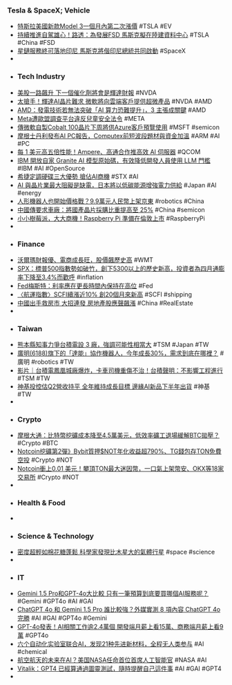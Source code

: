 ### Tesla & SpaceX; Vehicle
- [特斯拉美國新款Model 3一個月內第二次漲價](https://news.cnyes.com/news/id/5566659) #TSLA #EV
- [持續推進自駕雄心！路透：為發展FSD 馬斯克擬在陸建資料中心](https://news.cnyes.com/news/id/5566881) #TSLA #China #FSD
- [星鏈服務終可落地印尼 馬斯克將偕印尼總統共同啟動](https://tw.news.yahoo.com/星鏈服務終可落地印尼-馬斯克將偕印尼總統共同啟動-075831022.html) #SpaceX
-
- ### Tech Industry
- [美股一路飆升 下一個催化劑將會是輝達財報](https://news.cnyes.com/news/id/5567243) #NVDA
- [太搶手！輝達AI晶片難求 微軟將向雲端客戶提供超微產品](https://udn.com/news/story/6811/7971231) #NVDA #AMD
- [AMD：發電技術若無法突破「AI 算力恐難提升」，3 主張成關鍵](https://technews.tw/2024/05/17/trendforce-and-ai-server-and-ai-chip/) #AMD
- [Meta遭歐盟調查平台違反兒童安全法令](https://news.cnyes.com/news/id/5565630) #META
- [傳微軟自製Cobalt 100晶片下周將供Azure客戶預覽使用](https://www.ithome.com.tw/news/162919) #MSFT #semicon
- [摩根士丹利發布AI PC報告，Computex前短波段題材與資金加溫](https://news.cnyes.com/news/id/5567093) #ARM #AI #PC
- [每 1 美元高五倍性能！Ampere、高通合作推高效 AI 伺服器](https://technews.tw/2024/05/17/ampere-qualcomm-ai-server-chip/) #QCOM
- [IBM 開放自家 Granite AI 模型原始碼，有效降低開發人員使用 LLM 門檻](https://technews.tw/2024/05/17/ibm-open-sources-its-granite-ai-models/) #IBM #AI #OpenSource
- [希捷定調硬碟三大優勢 搶佔AI商機](https://news.cnyes.com/news/id/5566788) #STX #AI
- [AI 與晶片業最大阻礙是缺電，日本將以低碳能源增強電力供給](https://technews.tw/2024/05/17/japan-power-provide-to-develop-new-tech-industry/) #Japan #AI #energy
- [人形機器人也開始價格戰？9.9萬元人民幣上架京東](https://m.cnyes.com/news/id/5563979) #robotics #China
- [中國傳要求車廠：將國產晶片採購比重提高至 25%](https://technews.tw/2024/05/17/byd-china-chip-procurement/) #China #semicon
- [小小樹莓派，大大商機！Raspberry Pi 準備在倫敦上市](https://www.techbang.com/posts/115367-raspberry-pi-ipo) #RaspberryPi
-
- ### Finance
- [沃爾瑪財報優、電商成長旺，股價飆歷史高](https://finance.technews.tw/2024/05/17/walmart-financial-report-for-the-first-quarter-of-fiscal-year-2025/) #WMT
- [SPX：標普500指數勢如破竹，創下5300以上的歷史新高，投資者為四月通膨率下降至3.4%而歡呼](https://news.cnyes.com/news/id/5565909) #inflation
- [Fed梅斯特：利率應在更長時間內保持在高位](https://m.cnyes.com/news/id/5565890) #Fed
- [〈航運指數〉SCFI續漲近10% 創20個月來新高](https://news.cnyes.com/news/id/5566833) #SCFI #shipping
- [中國出手救房市 大招連發 房地產股應聲飆漲](https://news.cnyes.com/news/id/5566570) #China #RealEstate
-
- ### Taiwan
- [熊本縣知事力爭台積電設 3 廠，強調可能性相當大](https://technews.tw/2024/05/15/kumamoto-governor-urges-tsmc-to-build-3rd-factory/) #TSM #Japan #TW
- [廣明(6188)旗下的「達能」協作機器人，今年成長30%，需求到底在哪裡？](https://uanalyze.com.tw/articles/304525324) #廣明 #robotics #TW
- [影片｜台積電鳳凰城廠爆炸，卡車司機重傷不治！台積聲明：不影響工程進行](https://www.bnext.com.tw/article/79119/tsmc-arizona-fire) #TSM #TW
- [神基投控估Q2營收持平 全年維持成長目標 邊緣AI新品下半年出貨](https://news.cnyes.com/news/id/5567011) #神基 #TW
-
- ### Crypto
- [摩根大通：比特幣挖礦成本降至4.5萬美元，低效率礦工退場緩解BTC拋壓？](https://www.blocktempo.com/bitcoin-mining-costs-drop-to-45000/) #Crypto #BTC
- [Notcoin挖礦第2彈》Bybit質押$NOT年化收益超790%、TG錢包存TON免費空投](https://www.blocktempo.com/bybit-launchpool-annualized-return-on-staking-not/) #Crypto #NOT
- [Notcoin衝上0.01 美元！攀頂TON最大迷因幣，一口氣上架幣安、OKX等18家交易所](https://www.blocktempo.com/notcoin-is-listed-on-major-exchanges/) #Crypto #NOT
-
- ### Health & Food
-
- ### Science & Technology
- [密度超輕如棉花糖蓬鬆 科學家發現比木星大的氣體行星](https://news.pts.org.tw/article/695166) #space #science
-
- ### IT
- [Gemini 1.5 Pro和GPT-4o大比較 只有一筆預算到底要買哪個AI服務呢？](https://www.cool3c.com/article/216118) #Gemini #GPT4o #AI #GAI
- [ChatGPT 4o 和 Gemini 1.5 Pro 誰比較強？外媒實測 8 項內容 ChatGPT 4o 完勝](https://www.kocpc.com.tw/archives/547526) #AI #GAI #GPT4o #Gemini
- [GPT-4o發表！AI相關工作逾2.4萬個 開發端月薪上看15萬、商務端月薪上看9萬](https://www.wealth.com.tw/articles/ed8d27a8-2e47-4d71-80c1-ec09542e5550) #GPT4o
- [六个自动化实验室联合AI，发现21种先进新材料，全程无人类参与](https://www.jiqizhixin.com/articles/2024-05-17-2) #AI #chemical
- [航空航天的未来在AI？美国NASA任命首位首席人工智能官](https://www.jiqizhixin.com/articles/2024-05-17) #NASA #AI
- [Vitalik：GPT4 已經算通過圖靈測試，隨時提醒自己這件事](https://abmedia.io/vitalik-gpt4-has-passed-the-turing-test) #AI #GAI #GPT4
-